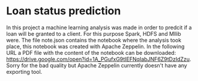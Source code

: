 # Loan status prediction
In this project a machine learning analysis was made in order to predcit if a loan will be granted to a client. For this purpose Spark, HDFS and Mllib were. The file note.json contains the notebook where the analysis took place, this notebook was created with Apache Zeppelin. In the following URL a PDF file with the content of the notebook can be downloaded: https://drive.google.com/open?id=1A_PGufxG9tIEFNqIabJNF6Z9tDzIdZzu. Sorry for the bad quality but Apache Zeppelin currently doesn't have any exporting tool.


